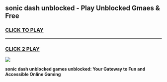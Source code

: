 
## sonic dash unblocked - Play Unblocked Gmaes & Free
<h3>
<a href="https://news.freeplayer.one?title=sonic_dash_unblocked&ref=16F">CLICK TO PLAY</a></h3>
<hr>

<h3>
<a href="https://news.freeplayer.one?title=sonic_dash_unblocked&ref=16F">CLICK 2 PLAY</a>
  
</h3>

<a href="https://news.freeplayer.one?title=sonic_dash_unblocked&ref=16F/"><img src="https://clearcache.store/games.png"></a>


**sonic dash unblocked games unblocked: Your Gateway to Fun and Accessible Online Gaming**
